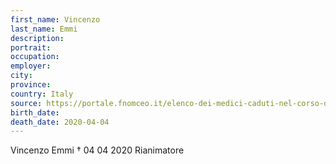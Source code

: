 ```yaml
---
first_name: Vincenzo
last_name: Emmi
description: 
portrait: 
occupation: 
employer: 
city: 
province: 
country: Italy
source: https://portale.fnomceo.it/elenco-dei-medici-caduti-nel-corso-dellepidemia-di-covid-19/
birth_date: 
death_date: 2020-04-04
---
```


Vincenzo Emmi † 04 04 2020
Rianimatore